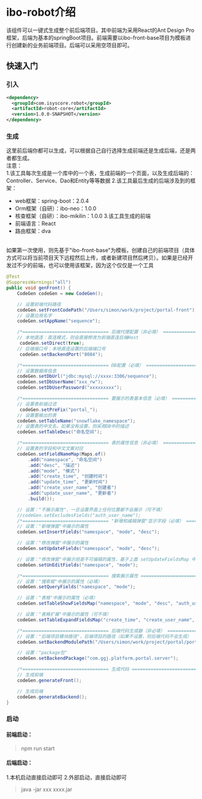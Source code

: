 # ibo-robot介绍
该组件可以一键式生成整个前后端项目。其中前端为采用React的Ant Design Pro框架，后端为基本的springBoot项目。前端需要以ibo-front-base项目为模板进行创建新的业务前端项目。后端可以采用空项目即可。

## 快速入门
### 引入
```xml
<dependency>
  <groupId>com.isyscore.robot</groupId>
  <artifactId>robot-core</artifactId>
  <version>1.0.0-SNAPSHOT</version>
</dependency>
```

### 生成
这里前后端你都可以生成，可以根据自己自行选择生成前端还是生成后端，还是两者都生成。<br/>
注意：<br/>
1.该工具每次生成是一个库中的一个表，生成前端的一个页面，以及生成后端的：Controller、Service、Dao和Entity等等数据
2.该工具最后生成的后端涉及到的框架：
- web框架：spring-boot：2.0.4
- Orm框架（自研）：ibo-neo：1.0.0
- 核查框架（自研）：ibo-mikilin：1.0.0
3.该工具生成的前端
- 前端语言：React
- 路由框架：dva

<br/>
如果第一次使用，则先基于"ibo-front-base"为模板，创建自己的前端项目（具体方式可以将当前项目天下远程然后上传，或者新建项目然后拷贝）。如果是已经开发过不少的前端，也可以使用该框架，因为这个仅仅是一个工具

<br/>

```java
@Test
@SuppressWarnings("all")
public void genFront() {
    CodeGen codeGen = new CodeGen();

    // 设置前端代码路径
    codeGen.setFrontCodePath("/Users/simon/work/project/portal-front");
    // 设置应用名字
    codeGen.setAppName("sequence");

    /*================================ 后端代理配置（非必填） ================================*/
    // 本地直连：直连模式，则会直接修改为前端直连后端Host
     codeGen.setDirect(true);
    // 后端端口号：本地直连设置的后端端口号
     codeGen.setBackendPort("8084");

    /*================================ DB配置（必填） ================================*/
    // 设置数据库信息
    codeGen.setDbUrl("jdbc:mysql://xxxx:3306/sequence");
    codeGen.setDbUserName("xxx_rw");
    codeGen.setDbUserPassword("xxxxxxxxx");

    /*================================ 要展示的表基本信息（必填） ================================*/
    // 设置表前缀过滤
     codeGen.setPreFix("portal_");
    // 设置要输出的表
    codeGen.setTableName("snowflake_namespace");
    // 设置表的中文名，如果没有设置，则采用DB中的描述
    codeGen.setTableDesc("命名空间");

    /*================================ 表的属性信息（非必填） ================================*/
    // 设置表的字段和中文文案对应
    codeGen.setFieldNameMap(Maps.of()
        .add("namespace", "命名空间")
        .add("desc", "描述")
        .add("mode", "模式")
        .add("create_time", "创建时间")
        .add("update_time", "更新时间")
        .add("create_user_name", "创建者")
        .add("update_user_name", "更新者")
        .build());

    // 设置："不展示属性"，一旦设置界面上任何位置都不会展示（可不填）
    //codeGen.setExcludesFields("auth_user_name");
    /*================================ "新增和编辑弹窗"显示字段（必填） ================================*/
    // 设置："新增弹窗"中展示的属性
    codeGen.setInsertFields("namespace", "mode", "desc");

    // 设置："修改弹窗"中展示的属性
    codeGen.setUpdateFields("namespace", "mode", "desc");

    // 设置："修改弹窗"中展示但是不可编辑的属性，基于上面 setUpdateFieldsMap 中展示的属性进行禁用
    codeGen.setUnEditFields("namespace", "mode");

    /*================================ 搜索展示属性 ================================*/
    // 设置："搜索框"中展示的属性（必填）
    codeGen.setQueryFields("namespace", "mode");

    // 设置："表格"中展示的属性（必填）
    codeGen.setTableShowFieldsMap("namespace", "mode", "desc", "auth_user_name", "create_time");

    // 设置："表格扩展"中展示的属性（可不填）
    codeGen.setTableExpandFieldsMap("create_time", "create_user_name", "update_time", "update_user_name");

    /*================================ 后端代码生成器（非必填） ================================*/
    // 设置："后端项目模块路径"，后端项目的路径（如果不设置，则后端代码不会生成）
    codeGen.setBackendModulePath("/Users/simon/work/project/portal/portal-server");

    // 设置："package包"
    codeGen.setBackendPackage("com.ggj.platform.portal.server");

    /*================================ 生成代码 ================================*/
    // 生成前端
    codeGen.generateFront();

    // 生成后端
    codeGen.generateBackend();
}
```

### 启动
#### 前端启动：
> npm run start

#### 后端启动：
1.本机启动直接启动即可
2.外部启动，直接启动即可
> java -jar xxx xxxx.jar
